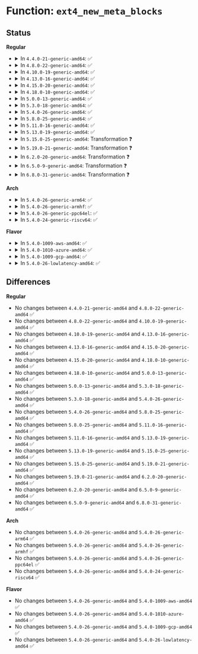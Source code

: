 # Function: <code>ext4_new_meta_blocks</code>

## Status
<b>Regular</b>
<ul>
<li>
<details>
<summary>In <code>4.4.0-21-generic-amd64</code>: ✅</summary>

```c
ext4_fsblk_t ext4_new_meta_blocks(handle_t * handle, struct inode * inode, ext4_fsblk_t goal, unsigned int flags, long unsigned int * count, int * errp)
```

```json
{
  "name": "ext4_new_meta_blocks",
  "collision_type": "Unique Global",
  "inline_type": "No",
  "funcs": [
    {
      "addr": 18446744071581529536,
      "name": "ext4_new_meta_blocks",
      "external": true,
      "loc": "fs/ext4/balloc.c:628",
      "file": "fs/ext4/balloc.c",
      "inline": "seen, unknown",
      "caller_inline": [],
      "caller_func": [
        "fs/ext4/extents.c:ext4_ext_insert_extent",
        "fs/ext4/extents.c:ext4_ext_insert_extent",
        "fs/ext4/indirect.c:ext4_ind_map_blocks",
        "fs/ext4/xattr.c:ext4_xattr_block_set"
      ]
    }
  ],
  "symbols": [
    {
      "addr": 18446744071581529536,
      "name": "ext4_new_meta_blocks",
      "section": ".text",
      "bind": "STB_GLOBAL",
      "size": 256
    }
  ]
}
```
</details>
</li>
<li>
<details>
<summary>In <code>4.8.0-22-generic-amd64</code>: ✅</summary>

```c
ext4_fsblk_t ext4_new_meta_blocks(handle_t * handle, struct inode * inode, ext4_fsblk_t goal, unsigned int flags, long unsigned int * count, int * errp)
```

```json
{
  "name": "ext4_new_meta_blocks",
  "collision_type": "Unique Global",
  "inline_type": "No",
  "funcs": [
    {
      "addr": 18446744071581715184,
      "name": "ext4_new_meta_blocks",
      "external": true,
      "loc": "fs/ext4/balloc.c:634",
      "file": "fs/ext4/balloc.c",
      "inline": "seen, unknown",
      "caller_inline": [],
      "caller_func": [
        "fs/ext4/extents.c:ext4_ext_insert_extent",
        "fs/ext4/extents.c:ext4_ext_insert_extent",
        "fs/ext4/indirect.c:ext4_ind_map_blocks",
        "fs/ext4/xattr.c:ext4_xattr_block_set"
      ]
    }
  ],
  "symbols": [
    {
      "addr": 18446744071581715184,
      "name": "ext4_new_meta_blocks",
      "section": ".text",
      "bind": "STB_GLOBAL",
      "size": 256
    }
  ]
}
```
</details>
</li>
<li>
<details>
<summary>In <code>4.10.0-19-generic-amd64</code>: ✅</summary>

```c
ext4_fsblk_t ext4_new_meta_blocks(handle_t * handle, struct inode * inode, ext4_fsblk_t goal, unsigned int flags, long unsigned int * count, int * errp)
```

```json
{
  "name": "ext4_new_meta_blocks",
  "collision_type": "Unique Global",
  "inline_type": "No",
  "funcs": [
    {
      "addr": 18446744071581802816,
      "name": "ext4_new_meta_blocks",
      "external": true,
      "loc": "fs/ext4/balloc.c:634",
      "file": "fs/ext4/balloc.c",
      "inline": "seen, unknown",
      "caller_inline": [],
      "caller_func": [
        "fs/ext4/extents.c:ext4_ext_insert_extent",
        "fs/ext4/extents.c:ext4_ext_insert_extent",
        "fs/ext4/indirect.c:ext4_ind_map_blocks",
        "fs/ext4/xattr.c:ext4_xattr_block_set"
      ]
    }
  ],
  "symbols": [
    {
      "addr": 18446744071581802816,
      "name": "ext4_new_meta_blocks",
      "section": ".text",
      "bind": "STB_GLOBAL",
      "size": 256
    }
  ]
}
```
</details>
</li>
<li>
<details>
<summary>In <code>4.13.0-16-generic-amd64</code>: ✅</summary>

```c
ext4_fsblk_t ext4_new_meta_blocks(handle_t * handle, struct inode * inode, ext4_fsblk_t goal, unsigned int flags, long unsigned int * count, int * errp)
```

```json
{
  "name": "ext4_new_meta_blocks",
  "collision_type": "Unique Global",
  "inline_type": "No",
  "funcs": [
    {
      "addr": 18446744071581874096,
      "name": "ext4_new_meta_blocks",
      "external": true,
      "loc": "fs/ext4/balloc.c:634",
      "file": "fs/ext4/balloc.c",
      "inline": "seen, unknown",
      "caller_inline": [],
      "caller_func": [
        "fs/ext4/extents.c:ext4_ext_insert_extent",
        "fs/ext4/extents.c:ext4_ext_insert_extent",
        "fs/ext4/indirect.c:ext4_ind_map_blocks",
        "fs/ext4/xattr.c:ext4_xattr_block_set"
      ]
    }
  ],
  "symbols": [
    {
      "addr": 18446744071581874096,
      "name": "ext4_new_meta_blocks",
      "section": ".text",
      "bind": "STB_GLOBAL",
      "size": 270
    }
  ]
}
```
</details>
</li>
<li>
<details>
<summary>In <code>4.15.0-20-generic-amd64</code>: ✅</summary>

```c
ext4_fsblk_t ext4_new_meta_blocks(handle_t * handle, struct inode * inode, ext4_fsblk_t goal, unsigned int flags, long unsigned int * count, int * errp)
```

```json
{
  "name": "ext4_new_meta_blocks",
  "collision_type": "Unique Global",
  "inline_type": "No",
  "funcs": [
    {
      "addr": 18446744071582024096,
      "name": "ext4_new_meta_blocks",
      "external": true,
      "loc": "fs/ext4/balloc.c:634",
      "file": "fs/ext4/balloc.c",
      "inline": "seen, unknown",
      "caller_inline": [],
      "caller_func": [
        "fs/ext4/extents.c:ext4_ext_insert_extent",
        "fs/ext4/extents.c:ext4_ext_insert_extent",
        "fs/ext4/indirect.c:ext4_ind_map_blocks",
        "fs/ext4/xattr.c:ext4_xattr_block_set"
      ]
    }
  ],
  "symbols": [
    {
      "addr": 18446744071582024096,
      "name": "ext4_new_meta_blocks",
      "section": ".text",
      "bind": "STB_GLOBAL",
      "size": 270
    }
  ]
}
```
</details>
</li>
<li>
<details>
<summary>In <code>4.18.0-10-generic-amd64</code>: ✅</summary>

```c
ext4_fsblk_t ext4_new_meta_blocks(handle_t * handle, struct inode * inode, ext4_fsblk_t goal, unsigned int flags, long unsigned int * count, int * errp)
```

```json
{
  "name": "ext4_new_meta_blocks",
  "collision_type": "Unique Global",
  "inline_type": "No",
  "funcs": [
    {
      "addr": 18446744071582212256,
      "name": "ext4_new_meta_blocks",
      "external": true,
      "loc": "fs/ext4/balloc.c:643",
      "file": "fs/ext4/balloc.c",
      "inline": "seen, unknown",
      "caller_inline": [],
      "caller_func": [
        "fs/ext4/extents.c:ext4_ext_insert_extent",
        "fs/ext4/extents.c:ext4_ext_split",
        "fs/ext4/indirect.c:ext4_ind_map_blocks",
        "fs/ext4/xattr.c:ext4_xattr_block_set"
      ]
    }
  ],
  "symbols": [
    {
      "addr": 18446744071582212256,
      "name": "ext4_new_meta_blocks",
      "section": ".text",
      "bind": "STB_GLOBAL",
      "size": 270
    }
  ]
}
```
</details>
</li>
<li>
<details>
<summary>In <code>5.0.0-13-generic-amd64</code>: ✅</summary>

```c
ext4_fsblk_t ext4_new_meta_blocks(handle_t * handle, struct inode * inode, ext4_fsblk_t goal, unsigned int flags, long unsigned int * count, int * errp)
```

```json
{
  "name": "ext4_new_meta_blocks",
  "collision_type": "Unique Global",
  "inline_type": "No",
  "funcs": [
    {
      "addr": 18446744071582307104,
      "name": "ext4_new_meta_blocks",
      "external": true,
      "loc": "fs/ext4/balloc.c:643",
      "file": "fs/ext4/balloc.c",
      "inline": "seen, unknown",
      "caller_inline": [],
      "caller_func": [
        "fs/ext4/extents.c:ext4_ext_insert_extent",
        "fs/ext4/extents.c:ext4_ext_split",
        "fs/ext4/indirect.c:ext4_ind_map_blocks",
        "fs/ext4/xattr.c:ext4_xattr_block_set"
      ]
    }
  ],
  "symbols": [
    {
      "addr": 18446744071582307104,
      "name": "ext4_new_meta_blocks",
      "section": ".text",
      "bind": "STB_GLOBAL",
      "size": 271
    }
  ]
}
```
</details>
</li>
<li>
<details>
<summary>In <code>5.3.0-18-generic-amd64</code>: ✅</summary>

```c
ext4_fsblk_t ext4_new_meta_blocks(handle_t * handle, struct inode * inode, ext4_fsblk_t goal, unsigned int flags, long unsigned int * count, int * errp)
```

```json
{
  "name": "ext4_new_meta_blocks",
  "collision_type": "Unique Global",
  "inline_type": "No",
  "funcs": [
    {
      "addr": 18446744071582473504,
      "name": "ext4_new_meta_blocks",
      "external": true,
      "loc": "fs/ext4/balloc.c:643",
      "file": "fs/ext4/balloc.c",
      "inline": "seen, unknown",
      "caller_inline": [],
      "caller_func": [
        "fs/ext4/extents.c:ext4_ext_create_new_leaf",
        "fs/ext4/extents.c:ext4_ext_split",
        "fs/ext4/indirect.c:ext4_alloc_branch",
        "fs/ext4/xattr.c:ext4_xattr_block_set"
      ]
    }
  ],
  "symbols": [
    {
      "addr": 18446744071582473504,
      "name": "ext4_new_meta_blocks",
      "section": ".text",
      "bind": "STB_GLOBAL",
      "size": 261
    }
  ]
}
```
</details>
</li>
<li>
<details>
<summary>In <code>5.4.0-26-generic-amd64</code>: ✅</summary>

```c
ext4_fsblk_t ext4_new_meta_blocks(handle_t * handle, struct inode * inode, ext4_fsblk_t goal, unsigned int flags, long unsigned int * count, int * errp)
```

```json
{
  "name": "ext4_new_meta_blocks",
  "collision_type": "Unique Global",
  "inline_type": "No",
  "funcs": [
    {
      "addr": 18446744071582572432,
      "name": "ext4_new_meta_blocks",
      "external": true,
      "loc": "fs/ext4/balloc.c:651",
      "file": "fs/ext4/balloc.c",
      "inline": "seen, unknown",
      "caller_inline": [],
      "caller_func": [
        "fs/ext4/extents.c:ext4_ext_create_new_leaf",
        "fs/ext4/extents.c:ext4_ext_split",
        "fs/ext4/indirect.c:ext4_alloc_branch",
        "fs/ext4/xattr.c:ext4_xattr_block_set"
      ]
    }
  ],
  "symbols": [
    {
      "addr": 18446744071582572432,
      "name": "ext4_new_meta_blocks",
      "section": ".text",
      "bind": "STB_GLOBAL",
      "size": 261
    }
  ]
}
```
</details>
</li>
<li>
<details>
<summary>In <code>5.8.0-25-generic-amd64</code>: ✅</summary>

```c
ext4_fsblk_t ext4_new_meta_blocks(handle_t * handle, struct inode * inode, ext4_fsblk_t goal, unsigned int flags, long unsigned int * count, int * errp)
```

```json
{
  "name": "ext4_new_meta_blocks",
  "collision_type": "Unique Global",
  "inline_type": "No",
  "funcs": [
    {
      "addr": 18446744071582880944,
      "name": "ext4_new_meta_blocks",
      "external": true,
      "loc": "fs/ext4/balloc.c:653",
      "file": "fs/ext4/balloc.c",
      "inline": "seen, unknown",
      "caller_inline": [],
      "caller_func": [
        "fs/ext4/extents.c:ext4_ext_grow_indepth",
        "fs/ext4/extents.c:ext4_ext_split",
        "fs/ext4/indirect.c:ext4_alloc_branch",
        "fs/ext4/xattr.c:ext4_xattr_block_set"
      ]
    }
  ],
  "symbols": [
    {
      "addr": 18446744071582880944,
      "name": "ext4_new_meta_blocks",
      "section": ".text",
      "bind": "STB_GLOBAL",
      "size": 261
    }
  ]
}
```
</details>
</li>
<li>
<details>
<summary>In <code>5.11.0-16-generic-amd64</code>: ✅</summary>

```c
ext4_fsblk_t ext4_new_meta_blocks(handle_t * handle, struct inode * inode, ext4_fsblk_t goal, unsigned int flags, long unsigned int * count, int * errp)
```

```json
{
  "name": "ext4_new_meta_blocks",
  "collision_type": "Unique Global",
  "inline_type": "No",
  "funcs": [
    {
      "addr": 18446744071582953792,
      "name": "ext4_new_meta_blocks",
      "external": true,
      "loc": "fs/ext4/balloc.c:679",
      "file": "fs/ext4/balloc.c",
      "inline": "seen, unknown",
      "caller_inline": [],
      "caller_func": [
        "fs/ext4/extents.c:ext4_ext_grow_indepth",
        "fs/ext4/extents.c:ext4_ext_split",
        "fs/ext4/indirect.c:ext4_alloc_branch",
        "fs/ext4/xattr.c:ext4_xattr_block_set"
      ]
    }
  ],
  "symbols": [
    {
      "addr": 18446744071582953792,
      "name": "ext4_new_meta_blocks",
      "section": ".text",
      "bind": "STB_GLOBAL",
      "size": 261
    }
  ]
}
```
</details>
</li>
<li>
<details>
<summary>In <code>5.13.0-19-generic-amd64</code>: ✅</summary>

```c
ext4_fsblk_t ext4_new_meta_blocks(handle_t * handle, struct inode * inode, ext4_fsblk_t goal, unsigned int flags, long unsigned int * count, int * errp)
```

```json
{
  "name": "ext4_new_meta_blocks",
  "collision_type": "Unique Global",
  "inline_type": "No",
  "funcs": [
    {
      "addr": 18446744071582979696,
      "name": "ext4_new_meta_blocks",
      "external": true,
      "loc": "fs/ext4/balloc.c:679",
      "file": "fs/ext4/balloc.c",
      "inline": "seen, unknown",
      "caller_inline": [],
      "caller_func": [
        "fs/ext4/extents.c:ext4_ext_grow_indepth",
        "fs/ext4/extents.c:ext4_ext_split",
        "fs/ext4/indirect.c:ext4_alloc_branch",
        "fs/ext4/xattr.c:ext4_xattr_block_set"
      ]
    }
  ],
  "symbols": [
    {
      "addr": 18446744071582979696,
      "name": "ext4_new_meta_blocks",
      "section": ".text",
      "bind": "STB_GLOBAL",
      "size": 261
    }
  ]
}
```
</details>
</li>
<li>
<details>
<summary>In <code>5.15.0-25-generic-amd64</code>: Transformation ❓</summary>

```c
ext4_fsblk_t ext4_new_meta_blocks(handle_t * handle, struct inode * inode, ext4_fsblk_t goal, unsigned int flags, long unsigned int * count, int * errp)
```

```json
{
  "name": "ext4_new_meta_blocks",
  "collision_type": "Unique Global",
  "inline_type": "No",
  "funcs": [
    {
      "addr": 0,
      "name": "ext4_new_meta_blocks",
      "external": true,
      "loc": "fs/ext4/balloc.c:685",
      "file": "fs/ext4/balloc.c",
      "inline": "seen, unknown",
      "caller_inline": [],
      "caller_func": [
        "fs/ext4/extents.c:ext4_ext_grow_indepth",
        "fs/ext4/extents.c:ext4_ext_split",
        "fs/ext4/indirect.c:ext4_alloc_branch",
        "fs/ext4/xattr.c:ext4_xattr_block_set"
      ]
    }
  ],
  "symbols": [
    {
      "addr": 18446744071592250169,
      "name": "ext4_new_meta_blocks.cold",
      "section": ".text",
      "bind": "STB_LOCAL",
      "size": 60
    },
    {
      "addr": 18446744071583315632,
      "name": "ext4_new_meta_blocks",
      "section": ".text",
      "bind": "STB_GLOBAL",
      "size": 287
    }
  ]
}
```
</details>
</li>
<li>
<details>
<summary>In <code>5.19.0-21-generic-amd64</code>: Transformation ❓</summary>

```c
ext4_fsblk_t ext4_new_meta_blocks(handle_t * handle, struct inode * inode, ext4_fsblk_t goal, unsigned int flags, long unsigned int * count, int * errp)
```

```json
{
  "name": "ext4_new_meta_blocks",
  "collision_type": "Unique Global",
  "inline_type": "No",
  "funcs": [
    {
      "addr": 0,
      "name": "ext4_new_meta_blocks",
      "external": true,
      "loc": "fs/ext4/balloc.c:686",
      "file": "fs/ext4/balloc.c",
      "inline": "seen, unknown",
      "caller_inline": [],
      "caller_func": [
        "fs/ext4/extents.c:ext4_ext_grow_indepth",
        "fs/ext4/extents.c:ext4_ext_split",
        "fs/ext4/indirect.c:ext4_alloc_branch",
        "fs/ext4/xattr.c:ext4_xattr_block_set"
      ]
    }
  ],
  "symbols": [
    {
      "addr": 18446744071594031225,
      "name": "ext4_new_meta_blocks.cold",
      "section": ".text",
      "bind": "STB_LOCAL",
      "size": 60
    },
    {
      "addr": 18446744071583823120,
      "name": "ext4_new_meta_blocks",
      "section": ".text",
      "bind": "STB_GLOBAL",
      "size": 318
    }
  ]
}
```
</details>
</li>
<li>
<details>
<summary>In <code>6.2.0-20-generic-amd64</code>: Transformation ❓</summary>

```c
ext4_fsblk_t ext4_new_meta_blocks(handle_t * handle, struct inode * inode, ext4_fsblk_t goal, unsigned int flags, long unsigned int * count, int * errp)
```

```json
{
  "name": "ext4_new_meta_blocks",
  "collision_type": "Unique Global",
  "inline_type": "No",
  "funcs": [
    {
      "addr": 0,
      "name": "ext4_new_meta_blocks",
      "external": true,
      "loc": "fs/ext4/balloc.c:686",
      "file": "fs/ext4/balloc.c",
      "inline": "seen, unknown",
      "caller_inline": [],
      "caller_func": [
        "fs/ext4/extents.c:ext4_ext_grow_indepth",
        "fs/ext4/extents.c:ext4_ext_split",
        "fs/ext4/indirect.c:ext4_alloc_branch",
        "fs/ext4/xattr.c:ext4_xattr_block_set"
      ]
    }
  ],
  "symbols": [
    {
      "addr": 18446744071596064778,
      "name": "ext4_new_meta_blocks.cold",
      "section": ".text",
      "bind": "STB_LOCAL",
      "size": 60
    },
    {
      "addr": 18446744071584445568,
      "name": "ext4_new_meta_blocks",
      "section": ".text",
      "bind": "STB_GLOBAL",
      "size": 318
    }
  ]
}
```
</details>
</li>
<li>
<details>
<summary>In <code>6.5.0-9-generic-amd64</code>: Transformation ❓</summary>

```c
ext4_fsblk_t ext4_new_meta_blocks(handle_t * handle, struct inode * inode, ext4_fsblk_t goal, unsigned int flags, long unsigned int * count, int * errp)
```

```json
{
  "name": "ext4_new_meta_blocks",
  "collision_type": "Unique Global",
  "inline_type": "No",
  "funcs": [
    {
      "addr": 0,
      "name": "ext4_new_meta_blocks",
      "external": true,
      "loc": "fs/ext4/balloc.c:728",
      "file": "fs/ext4/balloc.c",
      "inline": "seen, unknown",
      "caller_inline": [],
      "caller_func": [
        "fs/ext4/extents.c:ext4_ext_grow_indepth",
        "fs/ext4/extents.c:ext4_ext_split",
        "fs/ext4/indirect.c:ext4_alloc_branch",
        "fs/ext4/xattr.c:ext4_xattr_block_set"
      ]
    }
  ],
  "symbols": [
    {
      "addr": 18446744071596588671,
      "name": "ext4_new_meta_blocks.cold",
      "section": ".text",
      "bind": "STB_LOCAL",
      "size": 60
    },
    {
      "addr": 18446744071584674560,
      "name": "ext4_new_meta_blocks",
      "section": ".text",
      "bind": "STB_GLOBAL",
      "size": 318
    }
  ]
}
```
</details>
</li>
<li>
<details>
<summary>In <code>6.8.0-31-generic-amd64</code>: Transformation ❓</summary>

```c
ext4_fsblk_t ext4_new_meta_blocks(handle_t * handle, struct inode * inode, ext4_fsblk_t goal, unsigned int flags, long unsigned int * count, int * errp)
```

```json
{
  "name": "ext4_new_meta_blocks",
  "collision_type": "Unique Global",
  "inline_type": "No",
  "funcs": [
    {
      "addr": 0,
      "name": "ext4_new_meta_blocks",
      "external": true,
      "loc": "fs/ext4/balloc.c:736",
      "file": "fs/ext4/balloc.c",
      "inline": "seen, unknown",
      "caller_inline": [],
      "caller_func": [
        "fs/ext4/extents.c:ext4_ext_grow_indepth",
        "fs/ext4/extents.c:ext4_ext_split",
        "fs/ext4/indirect.c:ext4_alloc_branch",
        "fs/ext4/xattr.c:ext4_xattr_block_set"
      ]
    }
  ],
  "symbols": [
    {
      "addr": 18446744071597494499,
      "name": "ext4_new_meta_blocks.cold",
      "section": ".text",
      "bind": "STB_LOCAL",
      "size": 60
    },
    {
      "addr": 18446744071584907280,
      "name": "ext4_new_meta_blocks",
      "section": ".text",
      "bind": "STB_GLOBAL",
      "size": 318
    }
  ]
}
```
</details>
</li>
</ul>
<b>Arch</b>
<ul>
<li>
<details>
<summary>In <code>5.4.0-26-generic-arm64</code>: ✅</summary>

```c
ext4_fsblk_t ext4_new_meta_blocks(handle_t * handle, struct inode * inode, ext4_fsblk_t goal, unsigned int flags, long unsigned int * count, int * errp)
```

```json
{
  "name": "ext4_new_meta_blocks",
  "collision_type": "Unique Global",
  "inline_type": "No",
  "funcs": [
    {
      "addr": 18446603336494219472,
      "name": "ext4_new_meta_blocks",
      "external": true,
      "loc": "fs/ext4/balloc.c:651",
      "file": "fs/ext4/balloc.c",
      "inline": "seen, unknown",
      "caller_inline": [],
      "caller_func": [
        "fs/ext4/extents.c:ext4_ext_create_new_leaf",
        "fs/ext4/extents.c:ext4_ext_split",
        "fs/ext4/indirect.c:ext4_alloc_branch",
        "fs/ext4/xattr.c:ext4_xattr_block_set"
      ]
    }
  ],
  "symbols": [
    {
      "addr": 18446603336494219472,
      "name": "ext4_new_meta_blocks",
      "section": ".text",
      "bind": "STB_GLOBAL",
      "size": 292
    }
  ]
}
```
</details>
</li>
<li>
<details>
<summary>In <code>5.4.0-26-generic-armhf</code>: ✅</summary>

```c
ext4_fsblk_t ext4_new_meta_blocks(handle_t * handle, struct inode * inode, ext4_fsblk_t goal, unsigned int flags, long unsigned int * count, int * errp)
```

```json
{
  "name": "ext4_new_meta_blocks",
  "collision_type": "Unique Global",
  "inline_type": "No",
  "funcs": [
    {
      "addr": 3227650280,
      "name": "ext4_new_meta_blocks",
      "external": true,
      "loc": "fs/ext4/balloc.c:651",
      "file": "fs/ext4/balloc.c",
      "inline": "seen, unknown",
      "caller_inline": [],
      "caller_func": [
        "fs/ext4/extents.c:ext4_ext_create_new_leaf",
        "fs/ext4/extents.c:ext4_ext_split",
        "fs/ext4/indirect.c:ext4_alloc_branch",
        "fs/ext4/xattr.c:ext4_xattr_block_set"
      ]
    }
  ],
  "symbols": [
    {
      "addr": 3227650280,
      "name": "ext4_new_meta_blocks",
      "section": ".text",
      "bind": "STB_GLOBAL",
      "size": 332
    }
  ]
}
```
</details>
</li>
<li>
<details>
<summary>In <code>5.4.0-26-generic-ppc64el</code>: ✅</summary>

```c
ext4_fsblk_t ext4_new_meta_blocks(handle_t * handle, struct inode * inode, ext4_fsblk_t goal, unsigned int flags, long unsigned int * count, int * errp)
```

```json
{
  "name": "ext4_new_meta_blocks",
  "collision_type": "Unique Global",
  "inline_type": "No",
  "funcs": [
    {
      "addr": 13835058055287915696,
      "name": "ext4_new_meta_blocks",
      "external": true,
      "loc": "fs/ext4/balloc.c:651",
      "file": "fs/ext4/balloc.c",
      "inline": "seen, unknown",
      "caller_inline": [],
      "caller_func": [
        "fs/ext4/extents.c:ext4_ext_insert_extent",
        "fs/ext4/extents.c:ext4_ext_split",
        "fs/ext4/indirect.c:ext4_ind_map_blocks",
        "fs/ext4/xattr.c:ext4_xattr_block_set"
      ]
    }
  ],
  "symbols": [
    {
      "addr": 13835058055287915696,
      "name": "ext4_new_meta_blocks",
      "section": ".text",
      "bind": "STB_GLOBAL",
      "size": 360
    }
  ]
}
```
</details>
</li>
<li>
<details>
<summary>In <code>5.4.0-24-generic-riscv64</code>: ✅</summary>

```c
ext4_fsblk_t ext4_new_meta_blocks(handle_t * handle, struct inode * inode, ext4_fsblk_t goal, unsigned int flags, long unsigned int * count, int * errp)
```

```json
{
  "name": "ext4_new_meta_blocks",
  "collision_type": "Unique Global",
  "inline_type": "No",
  "funcs": [
    {
      "addr": 18446743936273676148,
      "name": "ext4_new_meta_blocks",
      "external": true,
      "loc": "fs/ext4/balloc.c:651",
      "file": "fs/ext4/balloc.c",
      "inline": "seen, unknown",
      "caller_inline": [],
      "caller_func": [
        "fs/ext4/extents.c:ext4_ext_create_new_leaf",
        "fs/ext4/extents.c:ext4_ext_split",
        "fs/ext4/indirect.c:ext4_ind_map_blocks",
        "fs/ext4/xattr.c:ext4_xattr_block_set"
      ]
    }
  ],
  "symbols": [
    {
      "addr": 18446743936273676148,
      "name": "ext4_new_meta_blocks",
      "section": ".text",
      "bind": "STB_GLOBAL",
      "size": 232
    }
  ]
}
```
</details>
</li>
</ul>
<b>Flavor</b>
<ul>
<li>
<details>
<summary>In <code>5.4.0-1009-aws-amd64</code>: ✅</summary>

```c
ext4_fsblk_t ext4_new_meta_blocks(handle_t * handle, struct inode * inode, ext4_fsblk_t goal, unsigned int flags, long unsigned int * count, int * errp)
```

```json
{
  "name": "ext4_new_meta_blocks",
  "collision_type": "Unique Global",
  "inline_type": "No",
  "funcs": [
    {
      "addr": 18446744071582541168,
      "name": "ext4_new_meta_blocks",
      "external": true,
      "loc": "fs/ext4/balloc.c:651",
      "file": "fs/ext4/balloc.c",
      "inline": "seen, unknown",
      "caller_inline": [],
      "caller_func": [
        "fs/ext4/extents.c:ext4_ext_create_new_leaf",
        "fs/ext4/extents.c:ext4_ext_split",
        "fs/ext4/indirect.c:ext4_alloc_branch",
        "fs/ext4/xattr.c:ext4_xattr_block_set"
      ]
    }
  ],
  "symbols": [
    {
      "addr": 18446744071582541168,
      "name": "ext4_new_meta_blocks",
      "section": ".text",
      "bind": "STB_GLOBAL",
      "size": 261
    }
  ]
}
```
</details>
</li>
<li>
<details>
<summary>In <code>5.4.0-1010-azure-amd64</code>: ✅</summary>

```c
ext4_fsblk_t ext4_new_meta_blocks(handle_t * handle, struct inode * inode, ext4_fsblk_t goal, unsigned int flags, long unsigned int * count, int * errp)
```

```json
{
  "name": "ext4_new_meta_blocks",
  "collision_type": "Unique Global",
  "inline_type": "No",
  "funcs": [
    {
      "addr": 18446744071582478336,
      "name": "ext4_new_meta_blocks",
      "external": true,
      "loc": "fs/ext4/balloc.c:651",
      "file": "fs/ext4/balloc.c",
      "inline": "seen, unknown",
      "caller_inline": [],
      "caller_func": [
        "fs/ext4/extents.c:ext4_ext_create_new_leaf",
        "fs/ext4/extents.c:ext4_ext_split",
        "fs/ext4/indirect.c:ext4_alloc_branch",
        "fs/ext4/xattr.c:ext4_xattr_block_set"
      ]
    }
  ],
  "symbols": [
    {
      "addr": 18446744071582478336,
      "name": "ext4_new_meta_blocks",
      "section": ".text",
      "bind": "STB_GLOBAL",
      "size": 261
    }
  ]
}
```
</details>
</li>
<li>
<details>
<summary>In <code>5.4.0-1009-gcp-amd64</code>: ✅</summary>

```c
ext4_fsblk_t ext4_new_meta_blocks(handle_t * handle, struct inode * inode, ext4_fsblk_t goal, unsigned int flags, long unsigned int * count, int * errp)
```

```json
{
  "name": "ext4_new_meta_blocks",
  "collision_type": "Unique Global",
  "inline_type": "No",
  "funcs": [
    {
      "addr": 18446744071582531648,
      "name": "ext4_new_meta_blocks",
      "external": true,
      "loc": "fs/ext4/balloc.c:651",
      "file": "fs/ext4/balloc.c",
      "inline": "seen, unknown",
      "caller_inline": [],
      "caller_func": [
        "fs/ext4/extents.c:ext4_ext_create_new_leaf",
        "fs/ext4/extents.c:ext4_ext_split",
        "fs/ext4/indirect.c:ext4_alloc_branch",
        "fs/ext4/xattr.c:ext4_xattr_block_set"
      ]
    }
  ],
  "symbols": [
    {
      "addr": 18446744071582531648,
      "name": "ext4_new_meta_blocks",
      "section": ".text",
      "bind": "STB_GLOBAL",
      "size": 261
    }
  ]
}
```
</details>
</li>
<li>
<details>
<summary>In <code>5.4.0-26-lowlatency-amd64</code>: ✅</summary>

```c
ext4_fsblk_t ext4_new_meta_blocks(handle_t * handle, struct inode * inode, ext4_fsblk_t goal, unsigned int flags, long unsigned int * count, int * errp)
```

```json
{
  "name": "ext4_new_meta_blocks",
  "collision_type": "Unique Global",
  "inline_type": "No",
  "funcs": [
    {
      "addr": 18446744071582612384,
      "name": "ext4_new_meta_blocks",
      "external": true,
      "loc": "fs/ext4/balloc.c:651",
      "file": "fs/ext4/balloc.c",
      "inline": "seen, unknown",
      "caller_inline": [],
      "caller_func": [
        "fs/ext4/extents.c:ext4_ext_create_new_leaf",
        "fs/ext4/extents.c:ext4_ext_split",
        "fs/ext4/indirect.c:ext4_ind_map_blocks",
        "fs/ext4/xattr.c:ext4_xattr_block_set"
      ]
    }
  ],
  "symbols": [
    {
      "addr": 18446744071582612384,
      "name": "ext4_new_meta_blocks",
      "section": ".text",
      "bind": "STB_GLOBAL",
      "size": 261
    }
  ]
}
```
</details>
</li>
</ul>

## Differences
<b>Regular</b>
<ul>
<li>
No changes between <code>4.4.0-21-generic-amd64</code> and <code>4.8.0-22-generic-amd64</code> ✅
</li>
<li>
No changes between <code>4.8.0-22-generic-amd64</code> and <code>4.10.0-19-generic-amd64</code> ✅
</li>
<li>
No changes between <code>4.10.0-19-generic-amd64</code> and <code>4.13.0-16-generic-amd64</code> ✅
</li>
<li>
No changes between <code>4.13.0-16-generic-amd64</code> and <code>4.15.0-20-generic-amd64</code> ✅
</li>
<li>
No changes between <code>4.15.0-20-generic-amd64</code> and <code>4.18.0-10-generic-amd64</code> ✅
</li>
<li>
No changes between <code>4.18.0-10-generic-amd64</code> and <code>5.0.0-13-generic-amd64</code> ✅
</li>
<li>
No changes between <code>5.0.0-13-generic-amd64</code> and <code>5.3.0-18-generic-amd64</code> ✅
</li>
<li>
No changes between <code>5.3.0-18-generic-amd64</code> and <code>5.4.0-26-generic-amd64</code> ✅
</li>
<li>
No changes between <code>5.4.0-26-generic-amd64</code> and <code>5.8.0-25-generic-amd64</code> ✅
</li>
<li>
No changes between <code>5.8.0-25-generic-amd64</code> and <code>5.11.0-16-generic-amd64</code> ✅
</li>
<li>
No changes between <code>5.11.0-16-generic-amd64</code> and <code>5.13.0-19-generic-amd64</code> ✅
</li>
<li>
No changes between <code>5.13.0-19-generic-amd64</code> and <code>5.15.0-25-generic-amd64</code> ✅
</li>
<li>
No changes between <code>5.15.0-25-generic-amd64</code> and <code>5.19.0-21-generic-amd64</code> ✅
</li>
<li>
No changes between <code>5.19.0-21-generic-amd64</code> and <code>6.2.0-20-generic-amd64</code> ✅
</li>
<li>
No changes between <code>6.2.0-20-generic-amd64</code> and <code>6.5.0-9-generic-amd64</code> ✅
</li>
<li>
No changes between <code>6.5.0-9-generic-amd64</code> and <code>6.8.0-31-generic-amd64</code> ✅
</li>
</ul>
<b>Arch</b>
<ul>
<li>
No changes between <code>5.4.0-26-generic-amd64</code> and <code>5.4.0-26-generic-arm64</code> ✅
</li>
<li>
No changes between <code>5.4.0-26-generic-amd64</code> and <code>5.4.0-26-generic-armhf</code> ✅
</li>
<li>
No changes between <code>5.4.0-26-generic-amd64</code> and <code>5.4.0-26-generic-ppc64el</code> ✅
</li>
<li>
No changes between <code>5.4.0-26-generic-amd64</code> and <code>5.4.0-24-generic-riscv64</code> ✅
</li>
</ul>
<b>Flavor</b>
<ul>
<li>
No changes between <code>5.4.0-26-generic-amd64</code> and <code>5.4.0-1009-aws-amd64</code> ✅
</li>
<li>
No changes between <code>5.4.0-26-generic-amd64</code> and <code>5.4.0-1010-azure-amd64</code> ✅
</li>
<li>
No changes between <code>5.4.0-26-generic-amd64</code> and <code>5.4.0-1009-gcp-amd64</code> ✅
</li>
<li>
No changes between <code>5.4.0-26-generic-amd64</code> and <code>5.4.0-26-lowlatency-amd64</code> ✅
</li>
</ul>
